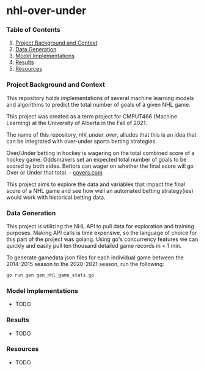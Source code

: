 # nhl-over-under

### Table of Contents
1. [Project Background and Context](#project-background-and-context)
2. [Data Generation](#data-generation)
3. [Model Implementations](#model-implementations)
4. [Results](#results)
5. [Resources](#resources)

### Project Background and Context

This repository holds implementations of several machine learning models and algorithms to predict the total number of goals of a given NHL game.

This project was created as a term project for CMPUT466 (Machine Learning) at the University of Alberta in the Fall of 2021. 

The name of this repository, _nhl_under_over_, alludes that this is an idea that can be integrated with over-under sports betting strategies.

Over/Under betting in hockey is wagering on the total combined score of a hockey game. Oddsmakers set an expected total number of goals to be scored by both sides. Bettors can wager on whether the final score will go Over or Under that total. - [covers.com](https://www.covers.com/nhl/how-to-bet-hockey)

This project aims to explore the data and variables that impact the final score of a NHL game and see how well an automated betting strategy(ies) would work with historical betting data.

### Data Generation

This project is utilizing the NHL API to pull data for exploration and training purposes. Making API calls is time expensive, so the language of choice for this part of the project was golang. Using go's concurrency features we can quickly and easily pull ten thousand detailed game records in < 1 min.

To generate gamedata json files for each individual game between the 2014-2015 season to the 2020-2021 season, run the following:

```bash
go run gen gen_nhl_game_stats.go
```

### Model Implementations
- TODO

### Results
- TODO

### Resources
- TODO
